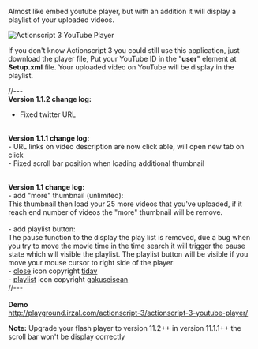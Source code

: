 Almost like embed youtube player, but with an addition it will display a playlist of your uploaded videos.

<img src='http://sites.google.com/site/irzali/home/cabinets/ss.jpg' alt='Actionscript 3 YouTube Player' />

If you don't know Actionscript 3 you could still use this application, just download the player file, Put your YouTube ID in the "<b>user</b>" element at <b>Setup.xml</b> file. Your uploaded video on YouTube will be display in the playlist.

//---<br />
<b>Version 1.1.2 change log:</b><br />
- Fixed twitter URL
<p></p><br>
<b>Version 1.1.1 change log:</b><br />
- URL links on video description are now click able, will open new tab on click<br />
- Fixed scroll bar position when loading additional thumbnail<br>
<p></p><br>
<b>Version 1.1 change log:</b><br />
- add "more" thumbnail (unlimited):<br>
This thumbnail then load your 25 more videos that you've uploaded, if it reach end number of videos the "more" thumbnail will be remove.<br>
<br>
- add playlist button:<br>
The pause function to the display the play list is removed, due a bug when you try to move the movie time in the time search it will trigger the pause state which will visible the playlist. The playlist button will be visible if you move your mouse cursor to right side of the player<br />
- <a href='http://findicons.com/icon/89008/no?id=89192#'>close</a> icon copyright <a href='http://tidav.deviantart.com/'>tidav</a><br />
- <a href='http://findicons.com/icon/89629/my_videos_2?id=89629#'>playlist</a> icon copyright <a href='http://gakuseisean.deviantart.com/'>gakuseisean</a><br />
//---<br>
<br>
<b>Demo</b><br>
<a href='http://playground.irzal.com/actionscript-3/actionscript-3-youtube-player/'>http://playground.irzal.com/actionscript-3/actionscript-3-youtube-player/</a>

<strong>Note:</strong>
Upgrade your flash player to version 11.2++ in version 11.1.1++ the scroll bar won't be display correctly